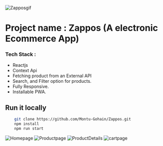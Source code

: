 <!-- Website live preview gif -->

![Zapposgif](https://github.com/Montu-Gohain/Zappos/assets/76866991/d2ff4832-8682-4887-bbd6-ae6125089059)

<!-- Project name and features, tech stack -->

# Project name : Zappos (A electronic Ecommerce App)

### Tech Stack :

- Reactjs
- Context Api
- Fetching product from an External API
- Search, and Filter option for products.
- Fully Responsive.
- Installable PWA.

<!-- How to run it locally. -->

## Run it locally

```bash
    git clone https://github.com/Montu-Gohain/Zappos.git
    npm install
    npm run start
```

<!-- Preview Screen Shots -->

![Homepage](https://github.com/Montu-Gohain/Zappos/assets/76866991/e4b400e0-4fce-4bd3-b8b1-68271a9eabb2)
![Productpage](https://github.com/Montu-Gohain/Zappos/assets/76866991/f4545756-598d-4bd0-9c6b-67d2fae3883a)
![ProductDetails](https://github.com/Montu-Gohain/Zappos/assets/76866991/66db95fd-93ee-476d-820c-87d3a1413580)
![cartpage](https://github.com/Montu-Gohain/Zappos/assets/76866991/9b9d0992-c9fa-4efb-9bbd-cca7584ec9bd)
